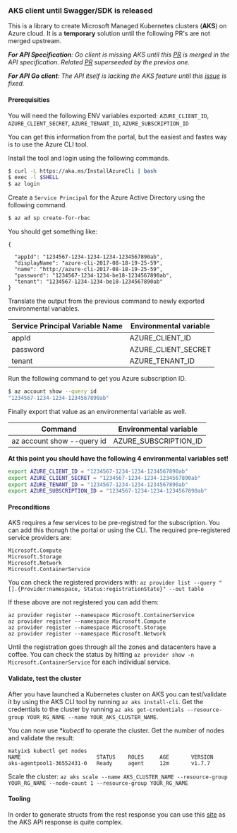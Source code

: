 ### AKS client until Swagger/SDK is released

This is a library to create Microsoft Managed Kubernetes clusters (**AKS**) on Azure cloud. It is a **temporary** solution until the following PR's are not merged upstream.

_**For API Specification**: Go client is missing AKS until this [PR](https://github.com/Azure/azure-rest-api-specs/pull/1956) is merged in the API specification.
Related [PR](https://github.com/Azure/azure-rest-api-specs/pull/1912) superseeded by the previos one._

_**For API Go client**: The API itself is lacking the AKS feature until this [issue](https://github.com/Azure/azure-sdk-for-go/issues/847) is fixed._

#### Prerequisities 

You will need the following ENV variables exported: `AZURE_CLIENT_ID`, `AZURE_CLIENT_SECRET`, `AZURE_TENANT_ID`, `AZURE_SUBSCRIPTION_ID`

You can get this information from the portal, but the easiest and fastes way is to use the Azure CLI tool.

Install the tool and login using the following commands.

```bash
$ curl -L https://aka.ms/InstallAzureCli | bash
$ exec -l $SHELL
$ az login
```

Create a `Service Principal` for the Azure Active Directory using the following command.

```bash
$ az ad sp create-for-rbac

```

You should get something like: 

``` 
{

  "appId": "1234567-1234-1234-1234-1234567890ab",
  "displayName": "azure-cli-2017-08-18-19-25-59",
  "name": "http://azure-cli-2017-08-18-19-25-59",
  "password": "1234567-1234-1234-be18-1234567890ab",
  "tenant": "1234567-1234-1234-be18-1234567890ab"
}
```

Translate the output from the previous command to newly exported environmental variables.

Service Principal Variable Name | Environmental variable
--- | ---
appId | AZURE_CLIENT_ID
password | AZURE_CLIENT_SECRET
tenant | AZURE_TENANT_ID

Run the following command to get you Azure subscription ID.

```bash
$ az account show --query id
"1234567-1234-1234-1234567890ab"
```

Finally export that value as an environmental variable as well.

Command| Environmental variable
--- | ---
az account show --query id | AZURE_SUBSCRIPTION_ID

**At this point you should have the following 4 environmental variables set!**

```bash
export AZURE_CLIENT_ID = "1234567-1234-1234-1234567890ab"
export AZURE_CLIENT_SECRET = "1234567-1234-1234-1234567890ab"
export AZURE_TENANT_ID = "1234567-1234-1234-1234567890ab"
export AZURE_SUBSCRIPTION_ID = "1234567-1234-1234-1234567890ab"
```

#### Preconditions

AKS requires a few services to be pre-registred for the subscription. You can add this thorugh the portal or using the CLI.
The required pre-registered service providers are: 

```
Microsoft.Compute
Microsoft.Storage
Microsoft.Network
Microsoft.ContainerService
```
You can check the registered providers with: `az provider list --query "[].{Provider:namespace, Status:registrationState}" --out table`

If these above are not registered you can add them: 

```
az provider register --namespace Microsoft.ContainerService
az provider register --namespace Microsoft.Compute
az provider register --namespace Microsoft.Storage
az provider register --namespace Microsoft.Network
```

Until the registration goes through all the zones and datacenters have a coffee. You can check the status by hitting `az provider show -n Microsoft.ContainerService` for each individual service.


#### Validate, test the cluster

After you have launched a Kubernetes cluster on AKS you can test/validate it by using the AKS CLI tool by running `az aks install-cli`. Get the credentials to the cluster by running `az aks get-credentials --resource-group YOUR_RG_NAME --name YOUR_AKS_CLUSTER_NAME`.

You can now use **kubectl* to operate the cluster. Get the number of nodes and validate the result: 

```
matyix$ kubectl get nodes
NAME                        STATUS    ROLES     AGE       VERSION
aks-agentpool1-36552431-0   Ready     agent     12m       v1.7.7
```

Scale the cluster: `az aks scale --name AKS_CLUSTER_NAME --resource-group YOUR_RG_NAME --node-count 1 --resource-group YOUR_RG_NAME`


#### Tooling

In order to generate structs from the rest response you can use this [site](https://mholt.github.io/json-to-go/) as the AKS API response is quite complex.
